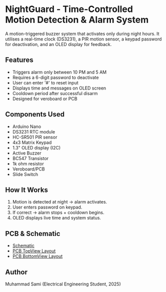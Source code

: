 # NightGuard - Time-Controlled Motion Detection & Alarm System

A motion-triggered buzzer system that activates only during night hours. It utilises a real-time clock (DS3231), a PIR motion sensor, a keypad password for deactivation, and an OLED display for feedback.

## Features
- Triggers alarm only between 10 PM and 5 AM
- Requires a 6-digit password to deactivate
- User can enter '#' to reset input
- Displays time and messages on OLED screen
- Cooldown period after successful disarm
- Designed for veroboard or PCB

## Components Used
- Arduino Nano
- DS3231 RTC module
- HC-SR501 PIR sensor
- 4x3 Matrix Keypad
- 1.3" OLED display (I2C)
- Active Buzzer
- BC547 Transistor
- 1k ohm resistor
- Veroboard/PCB
- Slide Switch

## How It Works
1. Motion is detected at night → alarm activates.
2. User enters password on keypad.
3. If correct → alarm stops + cooldown begins.
4. OLED displays live time and system status.



## PCB & Schematic
- [Schematic](Schematic_NightGuard.png)
- [PCB TopView Layout](images/NightGuard_PCB_TopView.png)
- [PCB BottomView Layout](images/NightGuard_PCB_BottomView.png)

## Author
Muhammad Sami (Electrical Engineering Student, 2025)
